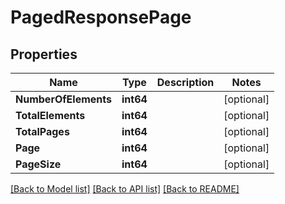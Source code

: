 # PagedResponsePage

## Properties

Name | Type | Description | Notes
------------ | ------------- | ------------- | -------------
**NumberOfElements** | **int64** |  | [optional] 
**TotalElements** | **int64** |  | [optional] 
**TotalPages** | **int64** |  | [optional] 
**Page** | **int64** |  | [optional] 
**PageSize** | **int64** |  | [optional] 

[[Back to Model list]](../README.md#documentation-for-models) [[Back to API list]](../README.md#documentation-for-api-endpoints) [[Back to README]](../README.md)


